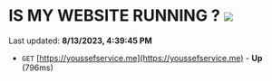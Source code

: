 # IS MY WEBSITE RUNNING ? [![](https://img.shields.io/static/v1?label=Sponsor&message=%E2%9D%A4&logo=GitHub&color=%23fe8e86)](https://github.com/sponsors/<username>)

Last updated: **8/13/2023, 4:39:45 PM**

- `GET` [https://youssefservice.me](https://youssefservice.me) - **Up** (796ms)
